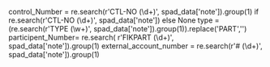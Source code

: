 control_Number = re.search(r'CTL-NO (\d+)', spad_data['note']).group(1) if re.search(r'CTL-NO (\d+)', spad_data['note']) else None
    type = (re.search(r'TYPE (\w+)', spad_data['note']).group(1)).replace('PART','')
    participent_Number= re.search( r'FIKPART (\d+)', spad_data['note']).group(1)
    external_account_number = re.search(r'# (\d+)', spad_data['note']).group(1)
